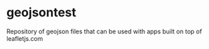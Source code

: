 # geojsontest

Repository of geojson files that can be used with apps built on top of leafletjs.com 
